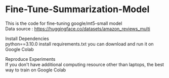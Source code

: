 # Fine-Tune-Summarization-Model<br>

This is the code for fine-tuning  google/mt5-small model <br>
Data source : https://huggingface.co/datasets/amazon_reviews_multi<br>

Install Dependencies<br>
python==3.10.0
install requirements.txt
you can download and run it on Google Colab <br>

Reproduce Experiments<br>
If you don't have additional computing resource other than laptops, the best way to train on Google Colab
